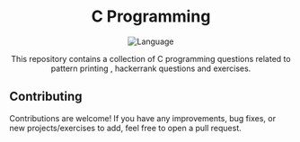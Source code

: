 <h1 align="center">C Programming </h1>


<p align="center">
  <img src="https://img.shields.io/badge/Language-C-blue" alt="Language">

</p>

<p align="center">
  This repository contains a collection of C programming questions related to pattern printing , hackerrank questions and exercises.
</p>

## Contributing

Contributions are welcome! If you have any improvements, bug fixes, or new projects/exercises to add, feel free to open a pull request.

